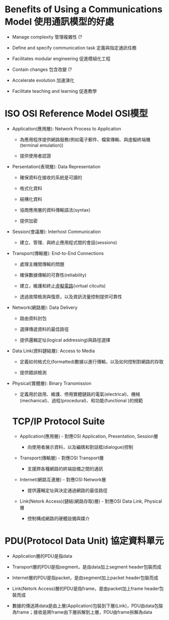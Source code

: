 # Benefits of Using a Communications Model 使用通訊模型的好處

+ Manage complexity 管理複雜性 (?

+ Define and specify communication task 定義與指定通訊任務

+ Facilitates modular engineering 促進模組化工程

+ Contain changes 包含改變 (?

+ Accelerate evolution 加速演化

+ Facilitate teaching and learning 促進教學

# ISO OSI Reference Model OSI模型

+ Application(應用層): Network Process to Application

  + 為應用程序提供網路服務(例如電子郵件、檔案傳輸、與虛擬終端機(terminal emulation))

  + 提供使用者認證

+ Persentation(表現層): Data Representation

  + 確保資料在接收的系統是可讀的

  + 格式化資料

  + 結構化資料

  + 協商應用層的資料傳輸語法(syntax)

  + 提供加密

+ Session(會議層): Interhost Communication

  + 建立、管理、與終止應用程式間的會話(sessions)

+ Transport(傳輸層): End-to-End Connections

  + 處理主機間傳輸的問題

  + 確保數據傳輸的可靠性(reliability)

  + 建立，維護和終止[虛擬電路](https://zh.wikipedia.org/wiki/%E8%99%9B%E6%93%AC%E9%9B%BB%E8%B7%AF)(virtual citcuits)

  + 透過故障檢測與復原，以及資訊流量控制提供可靠性

+ Network(網路層): Data Delivery

  + 路由資料封包

  + 選擇傳遞資料的最佳路徑

  + 提供邏輯定址(logical addressing)與路徑選擇

+ Data Link(資料鏈結層): Access to Media

  + 定義如何格式化(formatted)數據以進行傳輸，以及如何控制對網路的存取

  + 提供錯誤檢測

+ Physical(實體層): Binary Transmission

  + 定義用於啟用、維護、停用實體鏈路的電氣(electrical)、機械(mechanical)、過程(procedural)、和功能(functional )的規範

  # TCP/IP Protocol Suite

  + Application(應用層) - 對應OSI Application, Presentation, Session層

    + 向使用者展示資料，以及編碼和對話框(dialogue)控制

  + Transport(傳輸層) - 對應OSI Transport層

    + 支援跨各種網路的終端設備之間的通訊

  + Internet(網路互連層) - 對應OSI Network層

    + 提供邏輯定址與決定通過網路的最佳路徑

  + Link(Netork Access)(鏈結(網路存取)層) - 對應OSI Data Link, Physical層

    + 控制構成網路的硬體設備與媒介

# PDU(Protocol Data Unit) 協定資料單元

+ Application層的PDU是指data

+ Transport層的PDU是指segment，是由data加上segment header包裝而成

+ Internet層的PDU是指packet，是由segment加上packet header包裝而成

+ Link(Netork Access)層的PDU是指frame，是由packet加上frame header包裝而成

+ 數據的傳送將data是由上層(Application)包裝到下層(Link)，PDU由data包裝為frame；接收是將frame由下層拆解到上層，PDU由frame拆解為data